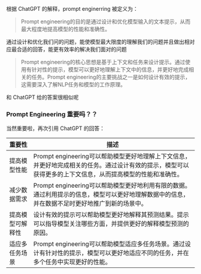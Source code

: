 根据 ChatGPT 的解释，prompt enginerring 被定义为：

> Prompt engineering的目的是通过设计和优化模型输入的文本提示，从而最大程度地提高模型的性能和准确性。

通过设计和优化我们问的问题，能使模型最大限度的理解我们的问题并且做出相对应最合适的回答，能更有效率的解决我们面对的问题

> Prompt engineering的核心思想是基于上下文和任务来设计提示。通过使用有针对性的提示，模型可以更好地理解上下文中的信息，并更好地完成相关的任务。Prompt engineering的主要挑战之一是如何设计有效的提示，这需要深入了解NLP任务和模型的工作原理。

和 ChatGPT 给的答案很相似呢

### Prompt Engineering 重要吗？？

当然重要啦，再次引用 ChatGPT 的回答：

| 重要性 | 描述 |
| --- | --- |
| 提高模型性能 | Prompt engineering可以帮助模型更好地理解上下文信息，并更好地完成相关的任务。通过设计有效的提示，模型可以获得更多的上下文信息，从而提高模型的性能和准确性。 |
| 减少数据需求 | Prompt engineering可以帮助模型更好地利用有限的数据。通过利用提示的信息，模型可以更好地理解数据中的信息，并在数据不足时更好地推广到新的场景中。 |
| 提高模型可解释性 | 设计有效的提示可以帮助模型更好地解释其预测结果。提示可以指导模型关注哪些方面，并提供更好的解释模型预测的原因。 |
| 适应多任务场景 | Prompt engineering可以帮助模型适应多任务场景。通过设计有针对性的提示，模型可以更好地适应不同的任务，并在多个任务中实现更好的性能。 |

